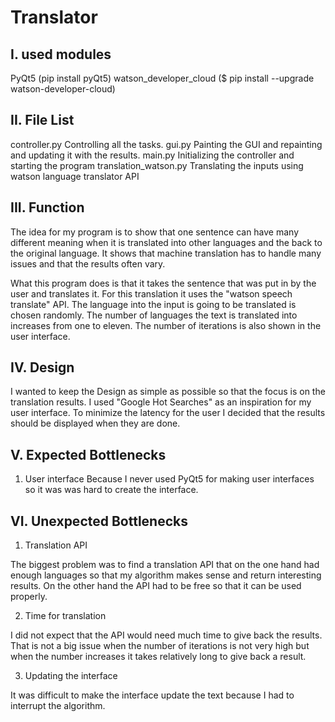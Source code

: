 # Translator

I. used modules
-------------------
PyQt5 (pip install pyQt5)
watson_developer_cloud ($ pip install --upgrade watson-developer-cloud)

II. File List
-------------------
controller.py                 Controlling all the tasks.
gui.py                        Painting the GUI and repainting and updating it with the results.
main.py                       Initializing the controller and starting the program
translation_watson.py         Translating the inputs using watson language translator API

III. Function
-------------------
The idea for my program is to show that one sentence can have
many different meaning when it is translated into other languages
and the back to the original language. It shows that machine
translation has to handle many issues and that the results
often vary.

What this program does is that it takes the sentence that was
put in by the user and translates it. For this translation it
uses the "watson speech translate" API. The language into the
input is going to be translated is chosen randomly. The number
of languages the text is translated into increases from one to
eleven. The number of iterations is also shown in the user
interface.


IV. Design
-------------------
I wanted to keep the Design as simple as possible so that the
focus is on the translation results. I used "Google Hot
Searches" as an inspiration for my user interface.
To minimize the latency for the user I decided that
the results should be displayed when they are done.


V. Expected Bottlenecks
-------------------
1. User interface
Because I never used PyQt5 for making user interfaces so it was
was hard to create the interface.



VI. Unexpected Bottlenecks
-------------------
1. Translation API

The biggest problem was to find a translation API that on the
one hand had enough languages so that my algorithm makes sense
and return interesting results. On the other hand the API had
to be free so that it can be used properly.

2. Time for translation

I did not expect that the API would need much time to give
back the results. That is not a big issue when the number of
iterations is not very high but when the number increases it
takes relatively long to give back a result.

3. Updating the interface

It was difficult to make the interface update the text because
I had to interrupt the algorithm.

